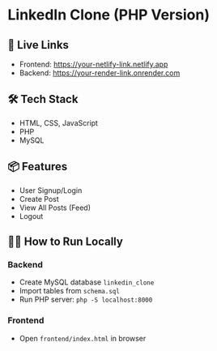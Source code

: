 # LinkedIn Clone (PHP Version)

## 🔗 Live Links
- Frontend: https://your-netlify-link.netlify.app
- Backend: https://your-render-link.onrender.com

## 🛠️ Tech Stack
- HTML, CSS, JavaScript
- PHP
- MySQL

## 📦 Features
- User Signup/Login
- Create Post
- View All Posts (Feed)
- Logout

## 🧑‍💻 How to Run Locally

### Backend
- Create MySQL database `linkedin_clone`
- Import tables from `schema.sql`
- Run PHP server: `php -S localhost:8000`

### Frontend
- Open `frontend/index.html` in browser
